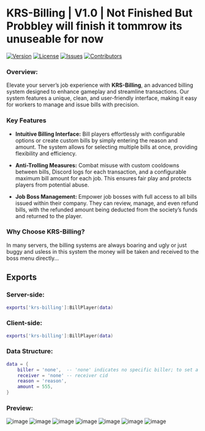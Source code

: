 # KRS-Billing | V1.0 | Not Finished But Probbley will finish it tommrow its unuseable for now

[![Version](https://img.shields.io/badge/version-1.0.0-blue.svg)](link_to_releases)
[![License](https://img.shields.io/badge/license-GNU-green.svg)](https://opensource.org/licenses/MIT)
[![Issues](https://img.shields.io/github/issues/ku-development/krs-billing)](https://github.com/ku-development/krs-billing/issues)
[![Contributors](https://img.shields.io/github/contributors/ku-development/krs-billing)](none)

### Overview: 

Elevate your server’s job experience with **KRS-Billing**, an advanced billing system designed to enhance gameplay and streamline transactions. Our system features a unique, clean, and user-friendly interface, making it easy for workers to manage and issue bills with precision.

### **Key Features**

- **Intuitive Billing Interface:** Bill players effortlessly with configurable options or create custom bills by simply entering the reason and amount. The system allows for selecting multiple bills at once, providing flexibility and efficiency.

- **Anti-Trolling Measures:** Combat misuse with custom cooldowns between bills, Discord logs for each transaction, and a configurable maximum bill amount for each job. This ensures fair play and protects players from potential abuse.

- **Job Boss Management:** Empower job bosses with full access to all bills issued within their company. They can review, manage, and even refund bills, with the refunded amount being deducted from the society’s funds and returned to the player.

### **Why Choose KRS-Billing?**

In many servers, the billing systems are always boaring and ugly or just buggy and usless in this system the money will be taken and received to the boss menu directly...

## Exports

### Server-side:
```lua
exports['krs-billing']:BillPlayer(data)
```

### Client-side:
```lua
exports['krs-billing']:BillPlayer(data)
```

### Data Structure:
```lua
data = {
    biller = 'none',  -- 'none' indicates no specific biller; to set a real biller, input the biller’s CID
    receiver = 'none' -- receiver cid 
    reason = 'reason',
    amount = 555,
}
```


### Preview:
![image](https://github.com/user-attachments/assets/0eb52971-fbcc-4468-b538-e80661ded8b3) 
![image](https://github.com/user-attachments/assets/9adb9620-ba1c-4208-950b-22617a3277c9)
![image](https://github.com/user-attachments/assets/9b338407-471d-44e1-b50e-690a90387584)
![image](https://github.com/user-attachments/assets/7b5ebd75-9c2e-472d-9dae-8d8040827e64)
![image](https://github.com/user-attachments/assets/bdc03201-9f2a-4b2a-acae-f0c8802563ad)
![image](https://github.com/user-attachments/assets/9040c7fc-8c8e-46de-8cac-6ecf4ad495d7)
![image](https://github.com/user-attachments/assets/32ac07fd-d1cd-4c1b-a51a-cc8db95d2c3f)
